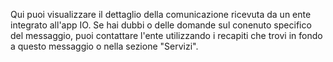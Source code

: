 Qui puoi visualizzare il dettaglio della comunicazione ricevuta da un ente integrato all'app IO.
Se hai  dubbi o delle domande sul conenuto specifico del messaggio, puoi contattare l'ente utilizzando i recapiti che trovi in fondo a questo messaggio o nella sezione "Servizi".
